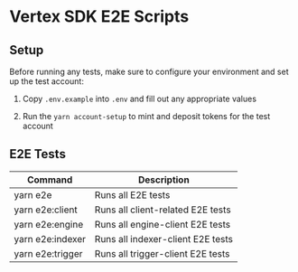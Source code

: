 # Vertex SDK E2E Scripts

## Setup

Before running any tests, make sure to configure your environment and set up the test account:

1. Copy `.env.example` into `.env` and fill out any appropriate values

2. Run the `yarn account-setup` to mint and deposit tokens for the test account

## E2E Tests

| Command          | Description                       |
| ---------------- | --------------------------------- |
| yarn e2e         | Runs all E2E tests                |
| yarn e2e:client  | Runs all client-related E2E tests |
| yarn e2e:engine  | Runs all engine-client E2E tests  |
| yarn e2e:indexer | Runs all indexer-client E2E tests |
| yarn e2e:trigger | Runs all trigger-client E2E tests |
